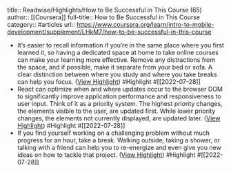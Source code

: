 title:: Readwise/Highlights/How to Be Successful in This Course (65)
author:: [[Coursera]]
full-title:: How to Be Successful in This Course
category:: #articles
url:: https://www.coursera.org/learn/intro-to-mobile-development/supplement/LHkM7/how-to-be-successful-in-this-course

- It’s easier to recall information if you’re in the same place where you first learned it, so having a dedicated space at home to take online courses can make your learning more effective. Remove any distractions from the space, and if possible, make it separate from your bed or sofa. A clear distinction between where you study and where you take breaks can help you focus. ([View Highlight](https://read.readwise.io/read/01g92a0v3r5v7vc1bdjvra92wp)) #Highlight #[[2022-07-28]]
- React can optimize when and where updates occur to the browser DOM to significantly improve application performance and responsiveness to user input. Think of it as a priority system. The highest priority changes, the elements visible to the user, are updated first. While lower priority changes, the elements not currently displayed, are updated later. ([View Highlight](https://read.readwise.io/read/01g92chghat75wyk959rqafw1c)) #Highlight #[[2022-07-28]]
- If you find yourself working on a challenging problem without much progress for an hour, take a break. Walking outside, taking a shower, or talking with a friend can help you to re-energize and even give you new ideas on how to tackle that project. ([View Highlight](https://read.readwise.io/read/01g92a164h3d5fnsecpv1c5727)) #Highlight #[[2022-07-28]]